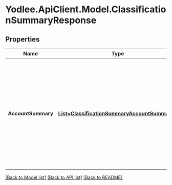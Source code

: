 # Yodlee.ApiClient.Model.ClassificationSummaryResponse

## Properties

Name | Type | Description | Notes
------------ | ------------- | ------------- | -------------
**AccountSummary** | [**List&lt;ClassificationSummaryAccountSummary&gt;**](ClassificationSummaryAccountSummary.md) | The account summary entity encapsulates the account-level summary information, and the transaction entity provides a transaction-level summary for an account passed. | [optional] [readonly] 

[[Back to Model list]](../README.md#documentation-for-models) [[Back to API list]](../README.md#documentation-for-api-endpoints) [[Back to README]](../README.md)

